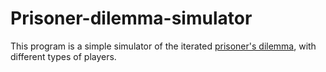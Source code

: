 # Prisoner-dilemma-simulator

This program is a simple simulator
of the iterated [prisoner's dilemma](https://en.wikipedia.org/wiki/Prisoner%27s_dilemma), with different types of players.
